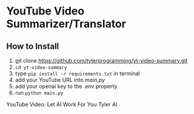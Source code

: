 # YouTube Video Summarizer/Translator

## How to Install

1. git clone https://github.com/tylerprogramming/yt-video-summary.git
2. `cd yt-video-summary`
3. type `pip install -r requirements.txt` in terminal
4. add your YouTube URL into *main.py*
5. add your openai key to the .env property
6. run `python main.py`

YouTube Video: Let AI Work For You  Tyler AI